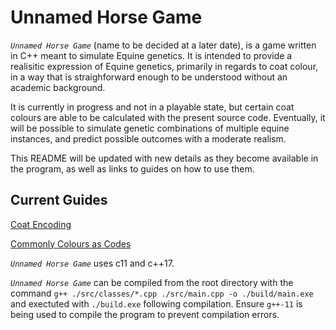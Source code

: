 # Unnamed Horse Game

*`Unnamed Horse Game`* (name to be decided at a later date), is a game written in C++ meant to simulate Equine genetics. It is intended to provide a realisitic expression of Equine genetics, primarily in regards to coat colour, in a way that is straighforward enough to be understood without an academic background.

It is currently in progress and not in a playable state, but certain coat colours are able to be calculated with the present source code. Eventually, it will be possible to simulate genetic combinations of multiple equine instances, and predict possible outcomes with a moderate realism.

This README will be updated with new details as they become available in the program, as well as links to guides on how to use them.

## Current Guides

[Coat Encoding](docs/coat-codes.md)

[Commonly Colours as Codes](docs/common-codes.md)

*`Unnamed Horse Game`* uses c11 and c++17.

*`Unnamed Horse Game`* can be compiled from the root directory with the command `g++ ./src/classes/*.cpp ./src/main.cpp -o ./build/main.exe` and exectuted with `./build.exe` following compilation. Ensure `g++-11` is being used to compile the program to prevent compilation errors.
